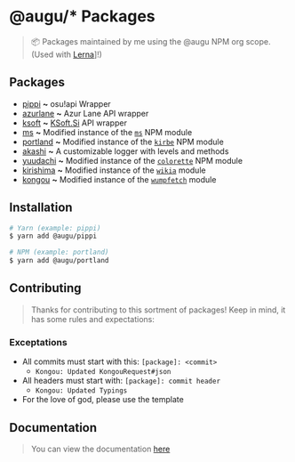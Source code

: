 # @augu/* Packages

> :package: Packages maintained by me using the @augu NPM org scope. (Used with [Lerna](https://github.com/lernajs/lerna)]!)

## Packages

- [pippi](https://github.com/auguwu/packages/tree/master/pkg/pippi) **~** osu!api Wrapper
- [azurlane](https://github.com/auguwu/packages/tree/master/pkg/azurlane) **~** Azur Lane API wrapper
- [ksoft](https://github.com/auguwu/packages/tree/master/pkg/ksoft) **~** [KSoft.Si](https://ksoft.si) API wrapper
- [ms](https://github.com/auguwu/packages/tree/master/pkg/ms) **~** Modified instance of the [`ms`](https://github.com/zeit/ms) NPM module
- [portland](https://github.com/auguwu/packages/tree/master/pkg/portland) **~** Modified instance of the [`kirbe`](https://github.com/PassTheWessel/kirbe) NPM module
- [akashi](https://github.com/auguwu/packages/tree/master/pkg/akashi) **~** A customizable logger with levels and methods
- [yuudachi](https://github.com/auguwu/packages/tree/master/pkg/yuudachi) **~** Modified instance of the [`colorette`](https://github.com) NPM module
- [kirishima](https://github.com/auguwu/packages/tree/master/pkg/kirishima) **~** Modified instance of the [`wikia`](https://github.com/pollen5/wikia) module
- [kongou](https://github.com/auguwu/packages/tree/master/pkg/kongou) **~** Modified instance of the [`wumpfetch`](https://github.com/PassTheWessel/wumpfetch) module

## Installation

```sh
# Yarn (example: pippi)
$ yarn add @augu/pippi

# NPM (example: portland)
$ yarn add @augu/portland
```

## Contributing

> Thanks for contributing to this sortment of packages! Keep in mind, it has some rules and expectations:

### Exceptations

- All commits must start with this: `[package]: <commit>`
  - `Kongou: Updated KongouRequest#json`
- All headers must start with: `[package]: commit header`
  - `Kongou: Updated Typings`
- For the love of god, please use the template

## Documentation

> You can view the documentation [here](https://docs.augu.me)
